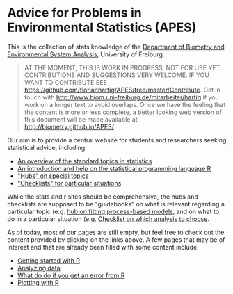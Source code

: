 Advice for Problems in Environmental Statistics (APES)
====

This is the collection of stats knowledge of the [Department of Biometry and Environmental System Analysis](http://www.biom.uni-freiburg.de/), University of Freiburg. 

> AT THE MOMENT, THIS IS WORK IN PROGRESS, NOT FOR USE YET. CONTRIBUTIONS AND SUGGESTIONS VERY WELCOME. IF YOU WANT TO CONTRIBUTE SEE https://github.com/florianhartig/APES/tree/master/Contribute. Get in touch with http://www.biom.uni-freiburg.de/mitarbeiter/hartig if you work on a longer text to avoid overlaps. Once we have the feeling that the content is more or less complete, a better looking web version of this document will be made available at http://biometry.github.io/APES/

Our aim is to provide a central website for students and researchers seeking statistical advice, including

* [An overview of the standard topics in statistics](/Stats)
* [An introduction and help on the statistical programming language R](/R)
* ["Hubs" on special topics](/Hubs)
* ["Checklists" for particular situations](/checklists)

While the stats and r sites should be comprehensive, the hubs and checklists are supposed to be "guidebooks" on what is relevant regarding a particular topic (e.g. [hub on fitting process-based models](/Hubs/hub-fittingProcessBasedModels.md), and on what to do in a particular situation  (e.g. [Checklist on which analysis to choose](/checklists/whichAnalysis.md).

As of today, most of our pages are still empty, but feel free to check out the content provided by clicking on the links above. A few pages that may be of interest and that are already been filled with some content include 

* [Getting started with R](./R/R10-gettingStarted.md)
* [Analyzing data](/checklists/analysingData.md)
*	[What do do if you get an error from R](/R/R80-Problems.md)
*	[Plotting with R](/R/R40-PlottingWithR.md)

